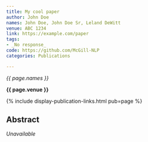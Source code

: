 ```yaml
---
title: My cool paper
author: John Doe
names: John Doe, John Doe Sr, Leland DeWitt
venue: ABC 1234
link: https://example.com/paper
tags:
- _No response_
code: https://github.com/McGill-NLP
categories: Publications

---
```


*{{ page.names }}*

**{{ page.venue }}**

{% include display-publication-links.html pub=page %}

## Abstract

_Unavailable_